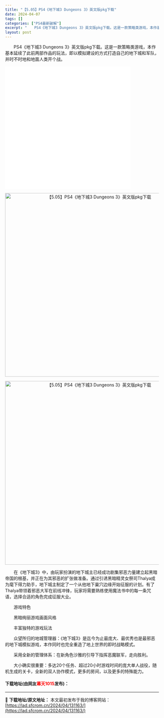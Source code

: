 ```yaml
---
title: "【5.05】PS4《地下城3 Dungeons 3》英文版pkg下载"
date: 2024-04-07
tags: []
categories: ["PS4最新破解"]
excerpt: "　　PS4《地下城3 Dungeons 3》英文版pkg下载。这是一款策略类游戏，本作基本延续了此前两部作品的玩法，即以模拟建设的方式打造自己的地下城和军队，并时不时地和地面人类开个战。 　　在《地下城3》中，由玩家扮演的地下城主已经成功剧集邪恶力量建立起黑暗帝国的根基，并正在为其邪恶的扩张做准备。&hellip;"
layout: post
---
```


 <p>　　PS4《地下城3 Dungeons 3》英文版pkg下载。这是一款策略类游戏，本作基本延续了此前两部作品的玩法，即以模拟建设的方式打造自己的地下城和军队，并时不时地和地面人类开个战。</p> <p><iframe align="middle" allowfullscreen="true" border="0" frameborder="0" framespacing="0" height="400" scrolling="no" src="//player.bilibili.com/player.html?aid=15319323&amp;bvid=BV1Rx411u72v&amp;cid=24937160&amp;page=1" width="410"></iframe></p> <p align="center"><img align="" border="0" src="https://lad.sfcrom.cn/wp-content/uploads/2024/04/20240407_66127a909727f.jpg" width="600" alt="【5.05】PS4《地下城3 Dungeons 3》英文版pkg下载" /></p> <p align="center"><img align="" border="0" src="https://lad.sfcrom.cn/wp-content/uploads/2024/04/20240407_66127a910c488.jpg" width="600" alt="【5.05】PS4《地下城3 Dungeons 3》英文版pkg下载" /></p> <p>　　在《地下城3》中，由玩家扮演的地下城主已经成功剧集邪恶力量建立起黑暗帝国的根基，并正在为其邪恶的扩张做准备。通过引诱黑暗精灵女祭司Thalya成为麾下得力助手，地下城主制定了一个从他地下巢穴边缘开始征服的计划。有了Thalya带领着邪恶大军在前线冲锋，玩家将需要熟练使用魔法书中的每一条咒语，选择合适的角色完成征服大业。</p> <p>　　游戏特色</p> <p>　　黑暗绚丽游戏画面风格</p> <p>　　丰富独特的游戏玩法</p> <p>　　众望所归的地城管理器：《地下城3》是迄今为止最庞大、最优秀也是最邪恶的地下城模拟游戏，本作同时也完全重造了地上世界的即时战略模式。</p> <p>　　采用全新的管理体系：在新角色沙雅的引导下指挥恶魔联军，走向胜利。</p> <p>　　大小确实很重要：多达20个任务、超过20小时游戏时间的庞大单人战役，随机生成的关卡，全新的双人协作模式，更多的房间，以及更多的特殊能力。</p> <p><h4>下载地址(由网友<font color="red">幕天1015</font>发布)：</h4></p> 

---
📖 **下载地址/原文地址：** 本文最初发布于我的博客网站：[https://lad.sfcrom.cn/2024/04/131163/](https://lad.sfcrom.cn/2024/04/131163/)

